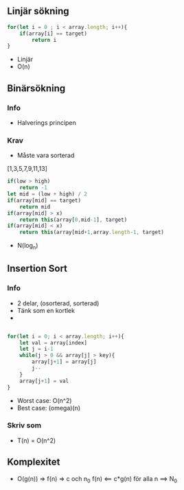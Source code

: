 ## Linjär sökning
```js
for(let i = 0 ; i < array.length; i++){
    if(array[i] == target)
        return i
}
```
- Linjär
- O(n)


## Binärsökning
### Info
- Halverings principen
### Krav
- Måste vara sorterad

[1,3,5,7,9,11,13]

```js
if(low > high)
    return -1
let mid = (low + high) / 2
if(array[mid] == target)
    return mid
if(array[mid] > x)
    return this(array[0,mid-1], target)
if(array[mid] < x)
    return this(array[mid+1,array.length-1, target)
```
- N(log<sub>n</sub>)

## Insertion Sort

### Info
- 2 delar, (osorterad, sorterad)
- Tänk som en kortlek
- 
```js

for(let i = 0; i < array.length; i++){
    let val = array[index]
    let j = i-1
    while(j > 0 && array[j] > key){
        array[j+1] = array[j]
        j--
    }
    array[j+1] = val
}
```

- Worst case: O(n^2)
- Best case: (omega)(n)
### Skriv som
- T(n) = O(n^2)


## Komplexitet
- O(g(n)) => f(n) => c och n<sub>0</sub>    f(n) <== c*g(n) för alla n ==> N<sub>0</sub>
